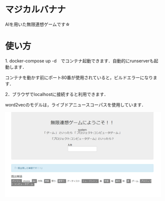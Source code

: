 <h1>マジカルバナナ</h1>
AIを用いた無限連想ゲームです☆

<h1>使い方</h1>
1. docker-compose up -d　でコンテナ起動できます．自動的にrunserverも起動します．

コンテナを動かす前にポート80番が使用されていると，ビルドエラーになります．

2．ブラウザでlocalhostに接続すると利用できます．

word2vecのモデルは，ライブドアニュースコーパスを使用しています．

![メイン画面](https://github.com/shoot16625/magical_banana/blob/master/image.png)